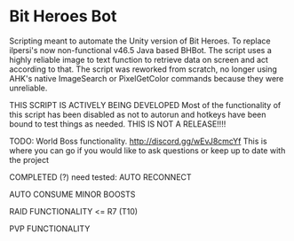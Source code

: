 # Bit Heroes Bot
Scripting meant to automate the Unity version of Bit Heroes. To replace ilpersi's now non-functional v46.5 Java based BHBot. The script uses a highly reliable image to text function to retrieve data on screen and act according to that. The script was reworked from scratch, no longer using AHK's native ImageSearch or PixelGetColor commands because they were unreliable. 

THIS SCRIPT IS ACTIVELY BEING DEVELOPED
Most of the functionality of this script has been disabled as not to autorun and hotkeys have been bound to test things as needed. THIS IS NOT A RELEASE!!!!


TODO:
World Boss functionality. 
http://discord.gg/wEvJ8cmcYf
This is where you can go if you would like to ask questions or keep up to date with the project

COMPLETED (?) need tested:
AUTO RECONNECT

AUTO CONSUME MINOR BOOSTS
  
RAID FUNCTIONALITY <= R7 (T10)
  
  
PVP FUNCTIONALITY
